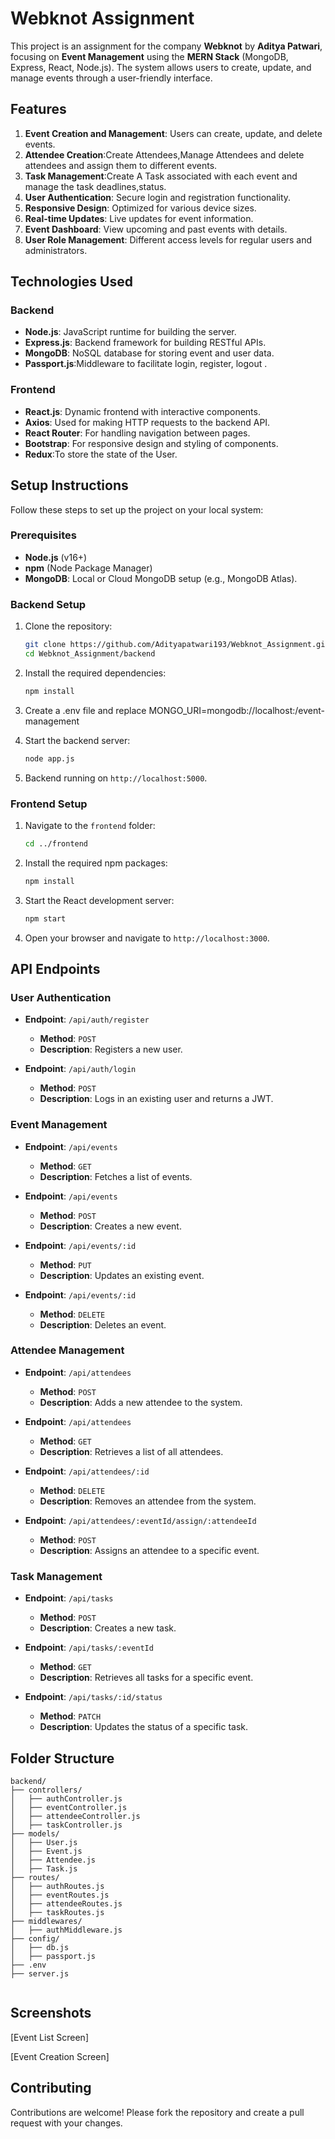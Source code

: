 # Webknot Assignment

This project is an assignment for the company **Webknot** by **Aditya Patwari**, focusing on **Event Management** using the **MERN Stack** (MongoDB, Express, React, Node.js). The system allows users to create, update, and manage events through a user-friendly interface.

## Features

1. **Event Creation and Management**: Users can create, update, and delete events.
2. **Attendee Creation**:Create Attendees,Manage Attendees and delete attendees and assign them to different events.
3. **Task Management**:Create A Task associated with each event and manage the task deadlines,status.
4. **User Authentication**: Secure login and registration functionality.
5. **Responsive Design**: Optimized for various device sizes.
6. **Real-time Updates**: Live updates for event information.
8. **Event Dashboard**: View upcoming and past events with details.
9. **User Role Management**: Different access levels for regular users and administrators.


## Technologies Used

### Backend
- **Node.js**: JavaScript runtime for building the server.
- **Express.js**: Backend framework for building RESTful APIs.
- **MongoDB**: NoSQL database for storing event and user data.
- **Passport.js**:Middleware to facilitate login, register, logout .


### Frontend
- **React.js**: Dynamic frontend with interactive components.
- **Axios**: Used for making HTTP requests to the backend API.
- **React Router**: For handling navigation between pages.
- **Bootstrap**: For responsive design and styling of components.
- **Redux**:To store the state of the User.

## Setup Instructions

Follow these steps to set up the project on your local system:

### Prerequisites

- **Node.js** (v16+)
- **npm** (Node Package Manager)
- **MongoDB**: Local or Cloud MongoDB setup (e.g., MongoDB Atlas).

### Backend Setup

1. Clone the repository:
   ```bash
   git clone https://github.com/Adityapatwari193/Webknot_Assignment.git
   cd Webknot_Assignment/backend
   ```

2. Install the required dependencies:
   ```bash
   npm install
   ```

3. Create a .env file and replace MONGO_URI=mongodb://localhost:<your-port>/event-management


4. Start the backend server:
   ```bash
   node app.js
   ```

5. Backend running on `http://localhost:5000`.

### Frontend Setup

1. Navigate to the `frontend` folder:
   ```bash
   cd ../frontend
   ```

2. Install the required npm packages:
   ```bash
   npm install
   ```

3. Start the React development server:
   ```bash
   npm start
   ```

4. Open your browser and navigate to `http://localhost:3000`.

## API Endpoints

### User Authentication
* **Endpoint**: `/api/auth/register`
  * **Method**: `POST`
  * **Description**: Registers a new user.

* **Endpoint**: `/api/auth/login`
  * **Method**: `POST`
  * **Description**: Logs in an existing user and returns a JWT.

### Event Management
* **Endpoint**: `/api/events`
  * **Method**: `GET`
  * **Description**: Fetches a list of events.

* **Endpoint**: `/api/events`
  * **Method**: `POST`
  * **Description**: Creates a new event.

* **Endpoint**: `/api/events/:id`
  * **Method**: `PUT`
  * **Description**: Updates an existing event.

* **Endpoint**: `/api/events/:id`
  * **Method**: `DELETE`
  * **Description**: Deletes an event.
 
### Attendee Management

* **Endpoint**: `/api/attendees`
  * **Method**: `POST`
  * **Description**: Adds a new attendee to the system.
    
* **Endpoint**: `/api/attendees`
  * **Method**: `GET`
  * **Description**: Retrieves a list of all attendees.
    
* **Endpoint**: `/api/attendees/:id`
  * **Method**: `DELETE`
  * **Description**: Removes an attendee from the system.
    
* **Endpoint**: `/api/attendees/:eventId/assign/:attendeeId`
  * **Method**: `POST` 
  * **Description**: Assigns an attendee to a specific event.

### Task Management

* **Endpoint**: `/api/tasks`
  * **Method**: `POST`
  * **Description**: Creates a new task.
    
* **Endpoint**: `/api/tasks/:eventId`
  * **Method**: `GET`
  * **Description**: Retrieves all tasks for a specific event.
    
* **Endpoint**: `/api/tasks/:id/status`
  * **Method**: `PATCH`
  * **Description**: Updates the status of a specific task.
 
  

## Folder Structure

```
backend/
├── controllers/
│   ├── authController.js
│   ├── eventController.js
│   ├── attendeeController.js
│   ├── taskController.js
├── models/
│   ├── User.js
│   ├── Event.js
│   ├── Attendee.js
│   ├── Task.js
├── routes/
│   ├── authRoutes.js
│   ├── eventRoutes.js
│   ├── attendeeRoutes.js
│   ├── taskRoutes.js
├── middlewares/
│   ├── authMiddleware.js
├── config/
│   ├── db.js
│   ├── passport.js
├── .env
├── server.js
 
```

## Screenshots

[Event List Screen]

[Event Creation Screen]

## Contributing

Contributions are welcome! Please fork the repository and create a pull request with your changes.


